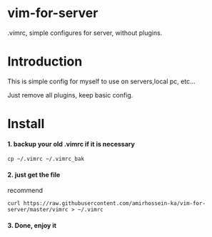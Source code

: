 vim-for-server
==============

.vimrc, simple configures for server, without plugins.

# Introduction

This is simple config for myself to use on servers,local pc, etc...

Just remove all plugins, keep basic config.

# Install

#### 1. backup your old .vimrc if it is necessary

```
cp ~/.vimrc ~/.vimrc_bak
```

#### 2. just get the file

recommend
```
curl https://raw.githubusercontent.com/amirhossein-ka/vim-for-server/master/vimrc > ~/.vimrc
```

#### 3. Done, enjoy it
